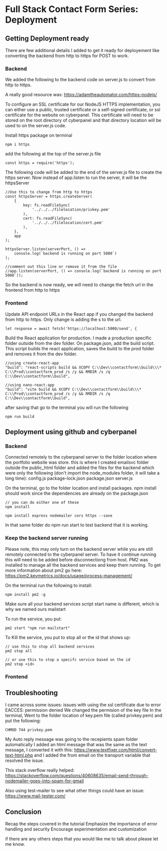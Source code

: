 # Full Stack Contact Form Series: Deployment

## Getting Deployment ready

There are few additional details I added to get it ready for deployement like converting the backend from http to https for POST to work.

### Backend

We added the following to the backend code on server.js to convert from http to https.

A really good resource was: https://adamtheautomator.com/https-nodejs/

To configure an SSL certificate for our NodeJS HTTPS implementation, you can either use a public, trusted certificate or a self-signed certificate, or ssl certificate for the website on cyberpanel. This certificate will need to be stored on the root directory of cyberpanel and that directory location will be used to on the server.js code.

Install https package on terminal

```
npm i https
```

add the following at the top of the server.js file

```
const https = require('https');
```

The following code will be added to the end of the server.js file to create the https server. Now instead of app.listen to run the server, it will be the httpsServer

```
//Use this to change from http to https
const httpsServer = https.createServer(
	{
		key: fs.readFileSync(
			'../../../filelocation/privkey.pem'
		),
		cert: fs.readFileSync(
			'../../../filelocation/cert.pem'
		),
	},
	app
);

httpsServer.listen(serverPort, () =>
	console.log(`backend is running on port 5000`)
);

//comment out this line or remove it from the file
//app.listen(serverPort, () => console.log(`backend is running on port 5000`));
```

So the backend is now ready, we will need to change the fetch url in the frontend from http to https

### Frontend

Update API endpoint URLs in the React app if you changed the backend from http to https. Only change is adding the s to the url.

```
let response = await fetch('https://localhost:5000/send', {
```

Build the React application for production. I made a production specific folder outside from the dev folder. On package.json, add the build script. This script builds the react application, saves the build to the prod folder and removes it from the dev folder.

```
//using create-react-app
"build": "react-scripts build && XCOPY C:\\Dev\\contactform\\build\\\* C:\\Prod\\contactform_prod /s /y && RMDIR /s /q C:\\Dev\\contactform\\build",

//using nano-react-app
"build": "vite build && XCOPY C:\\Dev\\contactform\\build\\\* C:\\Prod\\contactform_prod /s /y && RMDIR /s /q C:\\Dev\\contactform\\build",
```

after saving that go to the terminal you will run the following

```
npm run build
```

## Deployment using github and cyberpanel

### Backend

Connected remotely to the cyberpanel server to the folder location where the portfolio website was store. this is where I created emailsvc folder outside the public_html folder and added the files for the backend which were only the following (don't import the node_modules folder, it will take a long time):
config.js
package-lock.json
package.json
server.js

On the terminal, go to the folder location and install packages. npm install should work since the dependencies are already on the package.json

```
// you can do either one of these
npm install

npm install express nodemailer cors https --save
```

In that same folder do npm run start to test backend that it is working.

### Keep the backend server running

Please note, this may only turn on the backend server while you are still remotely connected to the cyberpanel server. To have
it continue running this will need to be added before disconnectiong from host. PM2 was installed to manage all the backend services and keep them running. To get more information about pm2 go here: https://pm2.keymetrics.io/docs/usage/process-management/

On the terminal run the following to install:

```
npm install pm2 -g
```

Make sure all your backend services script start name is different, which is why we named ours mailstart

To run the service, you put:

```
pm2 start "npm run mailstart"
```

To Kill the service, you put to stop all or the id that shows up:

```
// use this to stop all backend services
pm2 stop all

// or use this to stop a specifc service based on the id
pm2 stop <id>
```

### Frontend

## Troubleshooting

I came across some issues:
issues with using the ssl certificate due to error EACCES: permission denied
We changed the permision of the key file
In the terminal, Went to the folder location of key.pem file (called privkey.pem)
and put the following:

```
CHMOD 744 privkey.pem
```

My Auto reply message was going to the recepients spam folder automatically
I added an html message that was the same as the text message, I converted it with this: https://www.textfixer.com/html/convert-text-html.php
and I added the from email on the transport variable that resolved the issue.

This stack overflow really helped: https://stackoverflow.com/questions/40608635/email-send-through-nodemailer-goes-into-spam-for-gmail

Also using test-mailer to see what other things could have an issue: https://www.mail-tester.com/

## Conclusion

Recap the steps covered in the tutorial
Emphasize the importance of error handling and security
Encourage experimentation and customization

if there are any others steps that you would like me to talk about please let me know.
